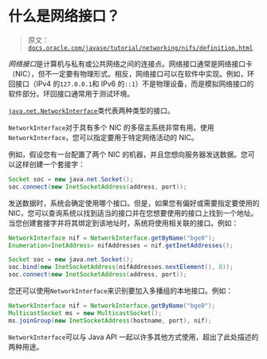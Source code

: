 # 什么是网络接口？

> 原文：[`docs.oracle.com/javase/tutorial/networking/nifs/definition.html`](https://docs.oracle.com/javase/tutorial/networking/nifs/definition.html)

*网络接口*是计算机与私有或公共网络之间的连接点。网络接口通常是网络接口卡（NIC），但不一定要有物理形式。相反，网络接口可以在软件中实现。例如，环回接口（IPv4 的`127.0.0.1`和 IPv6 的`::1`）不是物理设备，而是模拟网络接口的软件部分。环回接口通常用于测试环境。

[`java.net.NetworkInterface`](https://docs.oracle.com/javase/8/docs/api/java/net/NetworkInterface.html)类代表两种类型的接口。

`NetworkInterface`对于具有多个 NIC 的多宿主系统非常有用。使用`NetworkInterface`，您可以指定要用于特定网络活动的 NIC。

例如，假设您有一台配置了两个 NIC 的机器，并且您想向服务器发送数据。您可以这样创建一个套接字：

```java
Socket soc = new java.net.Socket();
soc.connect(new InetSocketAddress(address, port));

```

发送数据时，系统会确定使用哪个接口。但是，如果您有偏好或需要指定要使用的 NIC，您可以查询系统以找到适当的接口并在您想要使用的接口上找到一个地址。当您创建套接字并将其绑定到该地址时，系统将使用相关联的接口。例如：

```java
NetworkInterface nif = NetworkInterface.getByName("bge0");
Enumeration<InetAddress> nifAddresses = nif.getInetAddresses();

Socket soc = new java.net.Socket();
soc.bind(new InetSocketAddress(nifAddresses.nextElement(), 0));
soc.connect(new InetSocketAddress(address, port));

```

您还可以使用`NetworkInterface`来识别要加入多播组的本地接口。例如：

```java
NetworkInterface nif = NetworkInterface.getByName("bge0");
MulticastSocket ms = new MulticastSocket();
ms.joinGroup(new InetSocketAddress(hostname, port), nif);

```

`NetworkInterface`可以与 Java API 一起以许多其他方式使用，超出了此处描述的两种用途。
